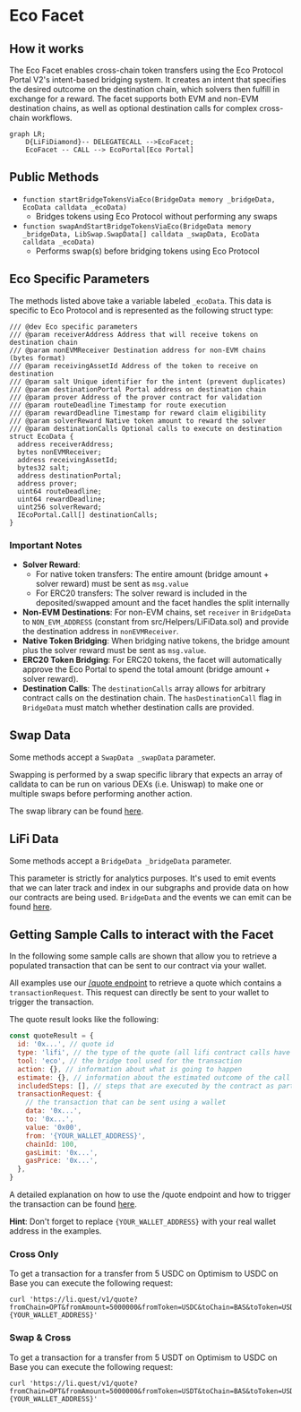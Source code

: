 # Eco Facet

## How it works

The Eco Facet enables cross-chain token transfers using the Eco Protocol Portal V2's intent-based bridging system. It creates an intent that specifies the desired outcome on the destination chain, which solvers then fulfill in exchange for a reward. The facet supports both EVM and non-EVM destination chains, as well as optional destination calls for complex cross-chain workflows.

```mermaid
graph LR;
    D{LiFiDiamond}-- DELEGATECALL -->EcoFacet;
    EcoFacet -- CALL --> EcoPortal[Eco Portal]
```

## Public Methods

- `function startBridgeTokensViaEco(BridgeData memory _bridgeData, EcoData calldata _ecoData)`
  - Bridges tokens using Eco Protocol without performing any swaps
- `function swapAndStartBridgeTokensViaEco(BridgeData memory _bridgeData, LibSwap.SwapData[] calldata _swapData, EcoData calldata _ecoData)`
  - Performs swap(s) before bridging tokens using Eco Protocol

## Eco Specific Parameters

The methods listed above take a variable labeled `_ecoData`. This data is specific to Eco Protocol and is represented as the following struct type:

```solidity
/// @dev Eco specific parameters
/// @param receiverAddress Address that will receive tokens on destination chain
/// @param nonEVMReceiver Destination address for non-EVM chains (bytes format)
/// @param receivingAssetId Address of the token to receive on destination
/// @param salt Unique identifier for the intent (prevent duplicates)
/// @param destinationPortal Portal address on destination chain
/// @param prover Address of the prover contract for validation
/// @param routeDeadline Timestamp for route execution
/// @param rewardDeadline Timestamp for reward claim eligibility
/// @param solverReward Native token amount to reward the solver
/// @param destinationCalls Optional calls to execute on destination
struct EcoData {
  address receiverAddress;
  bytes nonEVMReceiver;
  address receivingAssetId;
  bytes32 salt;
  address destinationPortal;
  address prover;
  uint64 routeDeadline;
  uint64 rewardDeadline;
  uint256 solverReward;
  IEcoPortal.Call[] destinationCalls;
}
```

### Important Notes

- **Solver Reward**:
  - For native token transfers: The entire amount (bridge amount + solver reward) must be sent as `msg.value`
  - For ERC20 transfers: The solver reward is included in the deposited/swapped amount and the facet handles the split internally
- **Non-EVM Destinations**: For non-EVM chains, set `receiver` in `BridgeData` to `NON_EVM_ADDRESS` (constant from src/Helpers/LiFiData.sol) and provide the destination address in `nonEVMReceiver`.
- **Native Token Bridging**: When bridging native tokens, the bridge amount plus the solver reward must be sent as `msg.value`.
- **ERC20 Token Bridging**: For ERC20 tokens, the facet will automatically approve the Eco Portal to spend the total amount (bridge amount + solver reward).
- **Destination Calls**: The `destinationCalls` array allows for arbitrary contract calls on the destination chain. The `hasDestinationCall` flag in `BridgeData` must match whether destination calls are provided.

## Swap Data

Some methods accept a `SwapData _swapData` parameter.

Swapping is performed by a swap specific library that expects an array of calldata to can be run on various DEXs (i.e. Uniswap) to make one or multiple swaps before performing another action.

The swap library can be found [here](../src/Libraries/LibSwap.sol).

## LiFi Data

Some methods accept a `BridgeData _bridgeData` parameter.

This parameter is strictly for analytics purposes. It's used to emit events that we can later track and index in our subgraphs and provide data on how our contracts are being used. `BridgeData` and the events we can emit can be found [here](../src/Interfaces/ILiFi.sol).

## Getting Sample Calls to interact with the Facet

In the following some sample calls are shown that allow you to retrieve a populated transaction that can be sent to our contract via your wallet.

All examples use our [/quote endpoint](https://apidocs.li.fi/reference/get_quote) to retrieve a quote which contains a `transactionRequest`. This request can directly be sent to your wallet to trigger the transaction.

The quote result looks like the following:

```javascript
const quoteResult = {
  id: '0x...', // quote id
  type: 'lifi', // the type of the quote (all lifi contract calls have the type "lifi")
  tool: 'eco', // the bridge tool used for the transaction
  action: {}, // information about what is going to happen
  estimate: {}, // information about the estimated outcome of the call
  includedSteps: [], // steps that are executed by the contract as part of this transaction, e.g. a swap step and a cross step
  transactionRequest: {
    // the transaction that can be sent using a wallet
    data: '0x...',
    to: '0x...',
    value: '0x00',
    from: '{YOUR_WALLET_ADDRESS}',
    chainId: 100,
    gasLimit: '0x...',
    gasPrice: '0x...',
  },
}
```

A detailed explanation on how to use the /quote endpoint and how to trigger the transaction can be found [here](https://docs.li.fi/products/more-integration-options/li.fi-api/transferring-tokens-example).

**Hint**: Don't forget to replace `{YOUR_WALLET_ADDRESS}` with your real wallet address in the examples.

### Cross Only

To get a transaction for a transfer from 5 USDC on Optimism to USDC on Base you can execute the following request:

```shell
curl 'https://li.quest/v1/quote?fromChain=OPT&fromAmount=5000000&fromToken=USDC&toChain=BAS&toToken=USDC&slippage=0.03&allowBridges=eco&fromAddress={YOUR_WALLET_ADDRESS}'
```

### Swap & Cross

To get a transaction for a transfer from 5 USDT on Optimism to USDC on Base you can execute the following request:

```shell
curl 'https://li.quest/v1/quote?fromChain=OPT&fromAmount=5000000&fromToken=USDT&toChain=BAS&toToken=USDC&slippage=0.03&allowBridges=eco&fromAddress={YOUR_WALLET_ADDRESS}'
```
